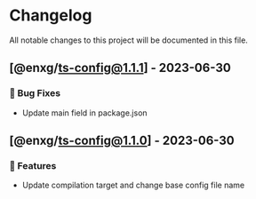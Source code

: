 # Changelog

All notable changes to this project will be documented in this file.

## [@enxg/ts-config@1.1.1] - 2023-06-30

### 🐛 Bug Fixes

- Update main field in package.json

## [@enxg/ts-config@1.1.0] - 2023-06-30

### 🚀 Features

- Update compilation target and change base config file name

